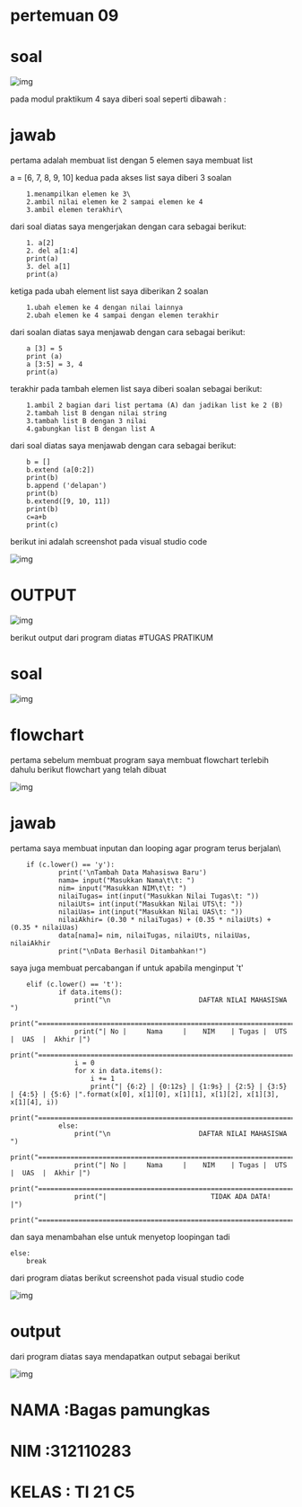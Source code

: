 # pertemuan 09
# soal

![img](gambar/soal1.png)


pada modul praktikum 4 saya diberi soal seperti dibawah :
# jawab

pertama adalah membuat list dengan 5 elemen saya membuat list

a = [6, 7, 8, 9, 10]
kedua pada akses list saya diberi 3 soalan

        1.menampilkan elemen ke 3\
        2.ambil nilai elemen ke 2 sampai elemen ke 4    
        3.ambil elemen terakhir\
dari soal diatas saya mengerjakan dengan cara sebagai berikut:

        1. a[2]
        2. del a[1:4]
        print(a)
        3. del a[1] 
        print(a)

ketiga pada ubah element list saya diberikan 2 soalan

        1.ubah elemen ke 4 dengan nilai lainnya
        2.ubah elemen ke 4 sampai dengan elemen terakhir
dari soalan diatas saya menjawab dengan cara sebagai berikut:

        a [3] = 5
        print (a)
        a [3:5] = 3, 4
        print(a)

terakhir pada tambah elemen list saya diberi soalan sebagai berikut:

        1.ambil 2 bagian dari list pertama (A) dan jadikan list ke 2 (B)
        2.tambah list B dengan nilai string
        3.tambah list B dengan 3 nilai
        4.gabungkan list B dengan list A

dari soal diatas saya menjawab dengan cara sebagai berikut:

        b = []
        b.extend (a[0:2])
        print(b)
        b.append ('delapan')
        print(b)
        b.extend([9, 10, 11])
        print(b)
        c=a+b
        print(c)

berikut ini adalah screenshot pada visual studio code

 ![img](gambar/ss1.png)

# OUTPUT

![img](gambar/otpt1.png)

berikut output dari program diatas
#TUGAS PRATIKUM
# soal

 ![img](gambar/soalptk.png)

# flowchart

pertama sebelum membuat program saya membuat flowchart terlebih dahulu
berikut flowchart yang telah dibuat

![img](gambar/flowchart.png)



# jawab

pertama saya membuat inputan dan looping agar program terus berjalan\

        if (c.lower() == 'y'):                                               
                print('\nTambah Data Mahasiswa Baru')
                nama= input("Masukkan Nama\t\t: ")                                        
                nim= input("Masukkan NIM\t\t: ")                                         
                nilaiTugas= int(input("Masukkan Nilai Tugas\t: "))                              
                nilaiUts= int(input("Masukkan Nilai UTS\t: "))                                   
                nilaiUas= int(input("Masukkan Nilai UAS\t: "))                                    
                nilaiAkhir= (0.30 * nilaiTugas) + (0.35 * nilaiUts) + (0.35 * nilaiUas)              
                data[nama]= nim, nilaiTugas, nilaiUts, nilaiUas, nilaiAkhir                         
                print("\nData Berhasil Ditambahkan!")

saya juga membuat percabangan if untuk apabila menginput 't'

        elif (c.lower() == 't'):                                                                    
                if data.items():                                                                     
                    print("\n                      DAFTAR NILAI MAHASISWA                    ")
                    print("==================================================================")
                    print("| No |     Nama     |    NIM    | Tugas |  UTS  |  UAS  |  Akhir |")
                    print("==================================================================")
                    i = 0
                    for x in data.items():
                        i += 1
                        print("| {6:2} | {0:12s} | {1:9s} | {2:5} | {3:5} | {4:5} | {5:6} |".format(x[0], x[1][0], x[1][1], x[1][2], x[1][3], x[1][4], i))  
                    print("==================================================================")
                else:
                    print("\n                      DAFTAR NILAI MAHASISWA                    ")
                    print("==================================================================")
                    print("| No |     Nama     |    NIM    | Tugas |  UTS  |  UAS  |  Akhir |")
                    print("==================================================================")
                    print("|                          TIDAK ADA DATA!                       |")
                    print("==================================================================")


 dan saya menambahan else untuk menyetop loopingan tadi

    else:
        break
dari program diatas berikut screenshot pada visual studio code      

![img](gambar/ss2.png)

# output

dari program diatas saya mendapatkan output sebagai berikut


![img](gambar/outputss2.png)




#    NAMA   :Bagas pamungkas
#    NIM    :312110283
#   KELAS  : TI 21 C5


